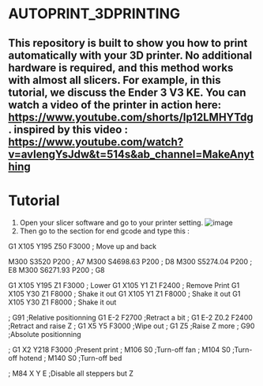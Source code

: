 # AUTOPRINT_3DPRINTING
This repository is built to show you how to print automatically with your 3D printer. No additional hardware is required, and this method works with almost all slicers. For example, in this tutorial, we discuss the Ender 3 V3 KE.
You can watch a video of the printer in action here: https://www.youtube.com/shorts/Ip12LMHYTdg .
inspired by this video : https://www.youtube.com/watch?v=avlengYsJdw&t=514s&ab_channel=MakeAnything
---
# Tutorial

1. Open your slicer software and go to your printer setting.
   ![image](https://github.com/user-attachments/assets/d81aa235-df29-4b29-9bfd-3652f957b01b)
3. Then go to the section for end gcode and type this :
   
  G1 X105 Y195 Z50 F3000 ; Move up and back

  M300 S3520 P200 ; A7
  M300 S4698.63 P200 ; D8
  M300 S5274.04 P200 ; E8
  M300 S6271.93 P200 ; G8
  
  G1 X105 Y195 Z1 F3000 ; Lower
  G1 X105 Y1 Z1 F2400 ; Remove Print
  G1 X105 Y30 Z1 F8000 ; Shake it out
  G1 X105 Y1 Z1 F8000 ; Shake it out
  G1 X105 Y30 Z1 F8000 ; Shake it out
  
  ; G91 ;Relative positionning 
  G1 E-2 F2700 ;Retract a bit 
  ; G1 E-2 Z0.2 F2400 ;Retract and raise Z 
  ; G1 X5 Y5 F3000 ;Wipe out 
  ; G1 Z5 ;Raise Z more 
  ; G90 ;Absolute positionning 
   
  ; G1 X2 Y218 F3000 ;Present print 
  ; M106 S0 ;Turn-off fan 
  ; M104 S0 ;Turn-off hotend 
  ; M140 S0 ;Turn-off bed 
   
  ; M84 X Y E ;Disable all steppers but Z
  
    

